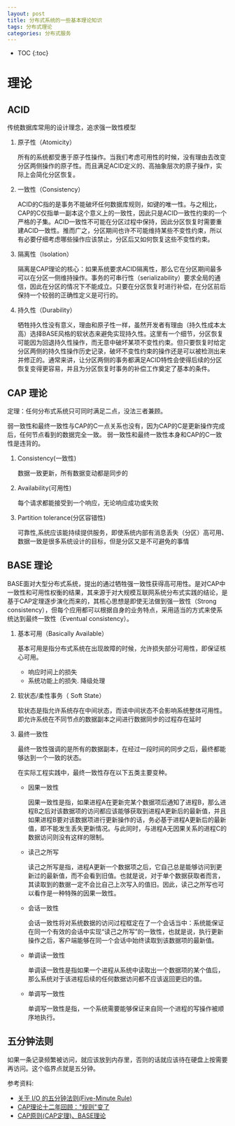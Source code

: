 ```yaml
---
layout: post
title: 分布式系统的一些基本理论知识
tags: 分布式理论
categories: 分布式服务
---
```

* TOC
{:toc}

# 理论

## ACID

传统数据库常用的设计理念，追求强一致性模型

1. 原子性（Atomicity）

    所有的系统都受惠于原子性操作。当我们考虑可用性的时候，没有理由去改变分区两侧操作的原子性。而且满足ACID定义的、高抽象层次的原子操作，实际上会简化分区恢复。

2. 一致性（Consistency）

    ACID的C指的是事务不能破坏任何数据库规则，如键的唯一性。与之相比，CAP的C仅指单一副本这个意义上的一致性，因此只是ACID一致性约束的一个严格的子集。ACID一致性不可能在分区过程中保持，因此分区恢复时需要重建ACID一致性。推而广之，分区期间也许不可能维持某些不变性约束，所以有必要仔细考虑哪些操作应该禁止，分区后又如何恢复这些不变性约束。

3. 隔离性（Isolation）

    隔离是CAP理论的核心：如果系统要求ACID隔离性，那么它在分区期间最多可以在分区一侧维持操作。事务的可串行性（serializability）要求全局的通信，因此在分区的情况下不能成立。只要在分区恢复时进行补偿，在分区前后保持一个较弱的正确性定义是可行的。

4. 持久性（Durability）

    牺牲持久性没有意义，理由和原子性一样，虽然开发者有理由（持久性成本太高）选择BASE风格的软状态来避免实现持久性。这里有一个细节，分区恢复可能因为回退持久性操作，而无意中破坏某项不变性约束。但只要恢复时给定分区两侧的持久性操作历史记录，破坏不变性约束的操作还是可以被检测出来并修正的。通常来讲，让分区两侧的事务都满足ACID特性会使得后续的分区恢复变得更容易，并且为分区恢复时事务的补偿工作奠定了基本的条件。


## CAP 理论

定理：任何分布式系统只可同时满足二点，没法三者兼顾。

弱一致性和最终一致性与CAP的C一点关系也没有，因为CAP的C是更新操作完成后，任何节点看到的数据完全一致。 弱一致性和最终一致性本身和CAP的C一致性是违背的。

1. Consistency(一致性)

    数据一致更新，所有数据变动都是同步的

2. Availability(可用性)

    每个请求都能接受到一个响应，无论响应成功或失败

3. Partition tolerance(分区容错性)

    可靠性,系统应该能持续提供服务，即使系统内部有消息丢失（分区）高可用、数据一致是很多系统设计的目标，但是分区又是不可避免的事情

## BASE 理论

BASE面对大型分布式系统，提出的通过牺牲强一致性获得高可用性。是对CAP中一致性和可用性权衡的结果，其来源于对大规模互联网系统分布式实践的结论，是基于CAP定理逐步演化而来的，其核心思想是即使无法做到强一致性（Strong consistency），但每个应用都可以根据自身的业务特点，采用适当的方式来使系统达到最终一致性（Eventual consistency）。

1. 基本可用（Basically Available）

    基本可用是指分布式系统在出现故障的时候，允许损失部分可用性，即保证核心可用。
    - 响应时间上的损失
    - 系统功能上的损失. 降级处理

2. 软状态/柔性事务（ Soft State）

    软状态是指允许系统存在中间状态，而该中间状态不会影响系统整体可用性。即允许系统在不同节点的数据副本之间进行数据同步的过程存在延时

3. 最终一致性

    最终一致性强调的是所有的数据副本，在经过一段时间的同步之后，最终都能够达到一个一致的状态。

    在实际工程实践中，最终一致性存在以下五类主要变种。

    - 因果一致性

         因果一致性是指，如果进程A在更新完某个数据项后通知了进程B，那么进程B之后对该数据项的访问都应该能够获取到进程A更新后的最新值，并且如果进程B要对该数据项进行更新操作的话，务必基于进程A更新后的最新值，即不能发生丢失更新情况。与此同时，与进程A无因果关系的进程C的数据访问则没有这样的限制。

    - 读己之所写

        读己之所写是指，进程A更新一个数据项之后，它自己总是能够访问到更新过的最新值，而不会看到旧值。也就是说，对于单个数据获取者而言，其读取到的数据一定不会比自己上次写入的值旧。因此，读己之所写也可以看作是一种特殊的因果一致性。

    - 会话一致性

        会话一致性将对系统数据的访问过程框定在了一个会话当中：系统能保证在同一个有效的会话中实现“读己之所写”的一致性，也就是说，执行更新操作之后，客户端能够在同一个会话中始终读取到该数据项的最新值。

    - 单调读一致性

        单调读一致性是指如果一个进程从系统中读取出一个数据项的某个值后，那么系统对于该进程后续的任何数据访问都不应该返回更旧的值。

    - 单调写一致性

        单调写一致性是指，一个系统需要能够保证来自同一个进程的写操作被顺序地执行。

## 五分钟法则

如果一条记录频繁被访问，就应该放到内存里，否则的话就应该待在硬盘上按需要再访问。这个临界点就是五分钟。


参考资料:
- [关于 I/O 的五分钟法则(Five-Minute Rule)](http://dbanotes.net/arch/five-minute_rule.html)
- [CAP理论十二年回顾："规则"变了](http://www.infoq.com/cn/articles/cap-twelve-years-later-how-the-rules-have-changed/)
- [CAP原则(CAP定理)、BASE理论](https://www.cnblogs.com/duanxz/p/5229352.html)
